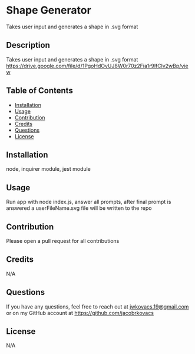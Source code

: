 # Shape Generator
Takes user input and generates a shape in .svg format

## Description
Takes user input and generates a shape in .svg format<br>
https://drive.google.com/file/d/1PgoHdOvUJ8W0r70z2Fia1r9lfClv2wBp/view


## Table of Contents
  - [Installation](#installation)
  - [Usage](#usage)
  - [Contribution](#contribution)
  - [Credits](#credits)
  - [Questions](#questions)
  - [License](#license)

## Installation
node, inquirer module, jest module

## Usage
Run app with node index.js, answer all prompts, after final prompt is answered a userFileName.svg file will be written to the repo

## Contribution
Please open a pull request for all contributions

## Credits
N/A

## Questions
If you have any questions, feel free to reach out at jwkovacs.19@gmail.com or on my GitHub account at https://github.com/jacobrkovacs

## License
N/A